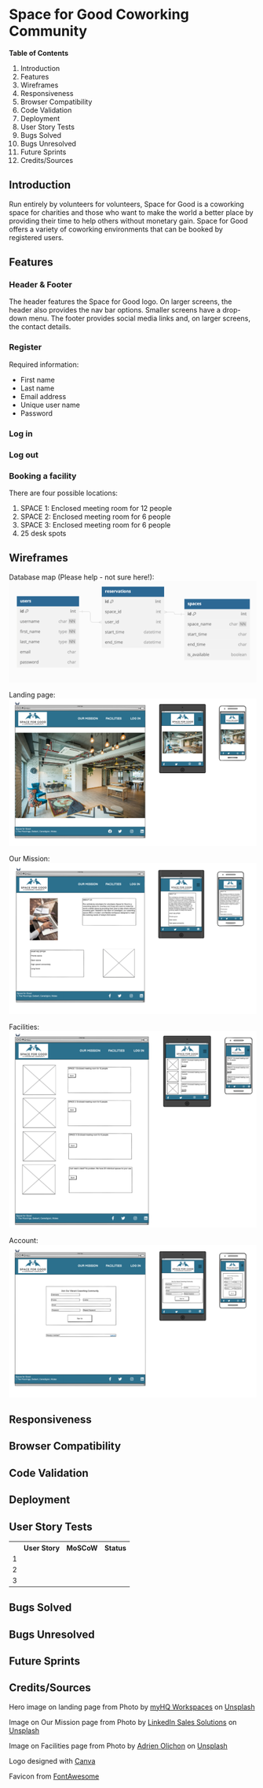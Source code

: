 <h1>Space for Good Coworking Community</h1>

<strong>Table of Contents</strong>
<ol>
<li>Introduction</li>
<li>Features</li>
<li>Wireframes</li>
<li>Responsiveness</li>
<li>Browser Compatibility</li>
<li>Code Validation</li>
<li>Deployment</li>
<li>User Story Tests</li>
<li>Bugs Solved</li>
<li>Bugs Unresolved</li>
<li>Future Sprints</li>
<li>Credits/Sources</li>
</ol>

<h2>Introduction</h2>

Run entirely by volunteers for volunteers, Space for Good is a coworking space for charities and those who want to make the world a better place by providing their time to help others without monetary gain.  Space for Good offers a variety of coworking environments that can be booked by registered users. 

<h2>Features</h2>

<h3>Header & Footer</h3>

The header features the Space for Good logo.  On larger screens, the header also provides the nav bar options.  Smaller screens have a drop-down menu.  The footer provides social media links and, on larger screens, the contact details.
<h3>Register</h3>

Required information:
<ul>
<li>First name</li>
<li>Last name</li>
<li>Email address</li>
<li>Unique user name</li>
<li>Password</li></ul>


<h3>Log in</h3>
<h3>Log out</h3>
<h3>Booking a facility</h3>

There are four possible locations: 
<ol>
<li>SPACE 1: Enclosed meeting room for 12 people</li>
<li>SPACE 2: Enclosed meeting room for 6 people</li>
<li>SPACE 3: Enclosed meeting room for 6 people</li>
<li>25 desk spots</li>
</ol>

<h2>Wireframes</h2>

Database map (Please help - not sure here!):
<img src="./images/database_map.png">


Landing page:
<img src="./images/landing_page.png">

Our Mission:
<img src="./images/our_mission.png">

Facilities:
<img src="./images/facilities.png">

Account:
<img src="./images/account.png">

<h2>Responsiveness</h2>

<h2>Browser Compatibility</h2>

<h2>Code Validation</h2>

<h2>Deployment</h2>

<h2>User Story Tests</h2>
<table>
    <tr>
        <th></th>
        <th>User Story</th>
        <th>MoSCoW</th>
        <th>Status</th>
    </tr>
    <tr>
        <td>1</td>
        <td> </td>
        <td> </td>
        <td> </td>
    </tr>
        <tr>
        <td>2</td>
        <td> </td>
        <td> </td>
        <td> </td>
    </tr>
        <tr>
        <td>3</td>
        <td> </td>
        <td> </td>
        <td> </td>
    </tr>
</table>

<h2>Bugs Solved</h2>

<h2>Bugs Unresolved</h2>

<h2>Future Sprints</h2>

<h2>Credits/Sources</h2>

Hero image on landing page from Photo by <a href="https://unsplash.com/@myhq?utm_content=creditCopyText&utm_medium=referral&utm_source=unsplash">myHQ Workspaces</a> on <a href="https://unsplash.com/photos/brown-wooden-table-with-chairs-VCoh27vHEh0?utm_content=creditCopyText&utm_medium=referral&utm_source=unsplash">Unsplash</a>

Image on Our Mission page from Photo by <a href="https://unsplash.com/@linkedinsalesnavigator?utm_content=creditCopyText&utm_medium=referral&utm_source=unsplash">LinkedIn Sales Solutions</a> on <a href="https://unsplash.com/photos/person-typing-on-macbook-pro-on-brown-wooden-table-during-daytime-photo-0QvTyp0gH3A?utm_content=creditCopyText&utm_medium=referral&utm_source=unsplash">Unsplash</a>

Image on Facilities page from Photo by <a href="https://unsplash.com/@adrienolichon?utm_content=creditCopyText&utm_medium=referral&utm_source=unsplash">Adrien Olichon</a> on <a href="https://unsplash.com/photos/black-flat-screen-tv-mounted-on-white-wall-zceI0ftblcM?utm_content=creditCopyText&utm_medium=referral&utm_source=unsplash">Unsplash</a>
  
  

Logo designed with <a href="https://www.canva.com/">Canva</a>

Favicon from <a href="https://fontawesome.com/">FontAwesome</a>
  